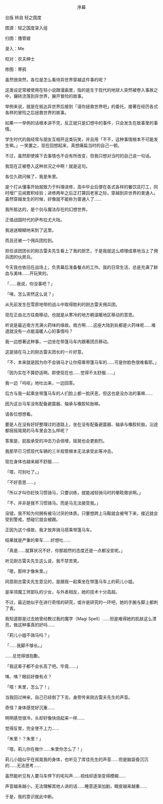<p align="center">序幕</p>

台版 转自 轻之国度

图源：轻之国度录入组

扫图：撸管娘

录入：Me

校对：农夫绅士

修图：寒鸦

虽然很突然，各位是怎么看待异世界穿越这件事的呢？

这类设定常被使用在轻小说跟漫画里，指的是生于现代的地球人突然被卷入事故之中，辗转流落到异世界，展开冒险的故事。

举例来说，就是在抵达异世界后接到「请你拯救世界吧」的委托，接著在经历各式各样的冒险之后拯救世界的故事。

如果一一举例的话根本讲不完，反正就只是幻想中的事件，只会发生在故事里的事情。

学生时代的我经常与朋友互相开这类玩笑，并且用「不不，这种事情根本不可能发生嘛。」一笑置之，现在回想起来，真想痛扁当时的自己一顿。

不过，虽然即使揍下去事情也不会有所改变，但我只想对当时的自己说一句话。

我现在正被卷入这种状况之中啊！就是这句。

各位久疏问候了，我是朱里。

是个打从懂事开始就致力于料理进修，高中毕业后便在各式各样的餐饮店打工，同时增广见闻累积经验；进修两年之后正打算回老家之际，穿越到异世界的普通人。虽然穿越发生的时候，好像就不能称为普通人了……

我所抵达的，是个剑与魔法存在的幻想世界。

正值战国时代的萨布拉尤大陆。

我迷迷糊糊地来到了这里。

而且还被一个佣兵团捡到。

担任该团团长的刚古雷夫先生看上了我的厨艺，于是我就这么顺理成章地当上了佣兵团的伙房兵。

今天我也依旧在战场上，负责幕后准备餐点的工作。我的日常生活，总是充满了鲜血与美味……开玩笑的。

「……我说，你没事吧？」

「咦，怎么突然这么说？」

从先前发生在雪原地带的战斗中取得胜利的刚古雷夫佣兵团。

现在正由北方往南移动，也就是从寒冷的地方朝温暖地区移动的意思。

听说是最近南方充满火药味的缘故。南方啊……这座大陆到处都是火药味呢……难道就没有一点能温暖人心的事情吗？

我一边想著这种事，一边坐在带篷马车内跟著团员移动。

这是骑在马上的刚古雷夫团长的一片好意。

「不，本来就是因为你不会骑马才让你搭乘带篷马车的……可是你脸色很难看耶。」

「因为实在不算舒适啊。即使现在也……觉得不太舒服……」

我一边「呜呕」地吐出来，一边回答。

后方与我一起乘坐带篷马车的人们脸上都一脸厌恶，但这也是没办法的事嘛……

因为这台马车没有配备避震器、轴承与橡胶轮胎嘛。

请各位想想看。

要是人在没有好好整理过的道路上，坐在没有配备避震器、轴承与橡胶轮胎，沿途都摇摇晃晃的马车里会怎么样呢？

答案是，屁股承受的冲击力会倍增，摇晃也会更剧烈。

我那早已习惯现代车辆的三半规管根本无法承受此等冲击。

现在身体也越来越不舒服……

「喂，可别吐了。」

「不好意思……」

「所以才叫你赶快习惯骑马，只要训练，就能减轻骑马时的晕眩徵状啊。」

「不，并非是我不习惯骑马。而是马无法接受我。」

没错，我不知为何拥有被马讨厌的体质。只要想跨上马鞍就会被甩下来，接近就会受到警戒，想碰它就会被踢。

正因为这个缘故，我才放弃骑马搭乘带篷马车。

结果就是严重的晕车……好想吐……

「真是……就算状况不好，你那超然的态度还是一点都没变呢。」

听见刚古雷夫先生这么说，我不禁苦笑。

「嗯，那样才像朱里。」

同意刚古雷夫先生意见的，是跟我一起乘坐在带篷马车上的莉儿小姐。

是率领魔工师部队的少女，与外表相反，她的技术十分高超。

不过，最近她似乎在进行奇怪的研究，或许是研究的一环吧，她的手腕与脚上都刺了青。

我知道那是过去她曾经教过我的魔字（Magi Spell）……但是难得她的肌肤这么漂亮，做这种事真的好吗……

「莉儿小姐不骑马吗？」

「……我脚不够长。」

……总觉得很抱歉。

「我这辈子都不会长高了吧。毕竟……」

咦、咦？眼前好像有点？

「喂！朱里，怎么了！」

当我回过神来，自己已经倒了下去，身旁传来刚古雷夫先生的声音。

奇怪？身体感觉好沉重……

明明感觉很冷，头却好像快烧起来一样……

觉得反胃，完全使不上力……

「朱里！？朱里！」

「喂，莉儿你在做什……朱里你怎么了！」

莉儿小姐似乎在摇晃我的身体，也听见了库佳先生的声音……但是脑袋昏沉沉的……无法思考……

虽然能听见有人要马车停下的吼叫声……视线却逐渐变得模糊……

声音越来越小，无法理解其他人讲的话……睡意逐渐加剧，眼皮越来越重……

于是，我的意识就此中断。

